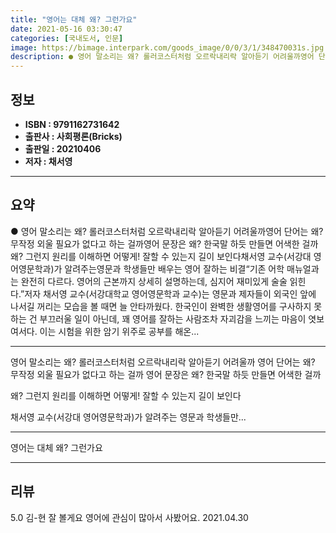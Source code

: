 ```yaml
---
title: "영어는 대체 왜? 그런가요"
date: 2021-05-16 03:30:47
categories: [국내도서, 인문]
image: https://bimage.interpark.com/goods_image/0/0/3/1/348470031s.jpg
description: ● 영어 말소리는 왜? 롤러코스터처럼 오르락내리락 알아듣기 어려울까영어 단어는 왜? 무작정 외울 필요가 없다고 하는 걸까영어 문장은 왜? 한국말 하듯 만들면 어색한 걸까왜? 그런지 원리를 이해하면 어떻게! 잘할 수 있는지 길이 보인다채서영 교수(서강대 영어영문학과)가 알려주는영문과 학
---
```


## **정보**

- **ISBN : 9791162731642**
- **출판사 : 사회평론(Bricks)**
- **출판일 : 20210406**
- **저자 : 채서영**

------



## **요약**

●  영어 말소리는 왜? 롤러코스터처럼 오르락내리락 알아듣기 어려울까영어 단어는 왜? 무작정 외울 필요가 없다고 하는 걸까영어 문장은 왜? 한국말 하듯 만들면 어색한 걸까왜? 그런지 원리를 이해하면 어떻게! 잘할 수 있는지 길이 보인다채서영 교수(서강대 영어영문학과)가 알려주는영문과 학생들만 배우는 영어 잘하는 비결“기존 어학 매뉴얼과는 완전히 다르다. 영어의 근본까지 상세히 설명하는데, 심지어 재미있게 술술 읽힌다.”저자 채서영 교수(서강대학교 영어영문학과 교수)는 영문과 제자들이 외국인 앞에 나서길 꺼리는 모습을 볼 때면 늘 안타까웠다. 한국인이 완벽한 생활영어를 구사하지 못하는 건 부끄러울 일이 아닌데, 꽤 영어를 잘하는 사람조차 자괴감을 느끼는 마음이 엿보여서다. 이는 시험을 위한 암기 위주로 공부를 해온...

------

영어 말소리는 왜?
롤러코스터처럼 오르락내리락 알아듣기 어려울까
영어 단어는 왜? 
무작정 외울 필요가 없다고 하는 걸까
영어 문장은 왜? 
한국말 하듯 만들면 어색한 걸까

왜? 그런지 원리를 이해하면 
어떻게! 잘할 수 있는지 길이 보인다

채서영 교수(서강대 영어영문학과)가 알려주는
영문과 학생들만... 

------


영어는 대체 왜? 그런가요 

------


## **리뷰** 

5.0 김-현 잘 볼게요 영어에 관심이 많아서 사봤어요. 2021.04.30 <br/>